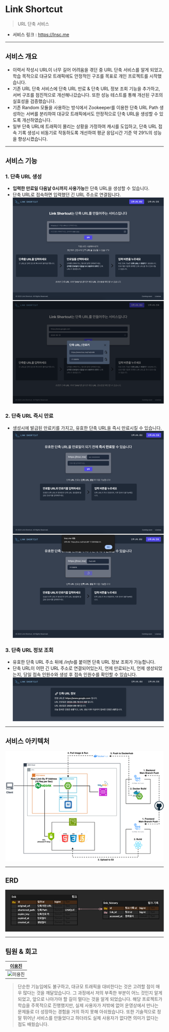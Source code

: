 # Link Shortcut

> URL 단축 서비스

- 서비스 링크 : https://lnsc.me

---

## 서비스 개요

- 이력서 작성시 URL이 너무 길어 어려움을 겪던 중 URL 단축 서비스를 알게 되었고, 학습 목적으로 대규모 트래픽에도 안정적인 구조를 목표로 개인 프로젝트를 시작했습니다.
- 기존 URL 단축 서비스에 단축 URL 만료 & 단축 URL 정보 조회 기능을 추가하고, 서버 구조를 점진적으로 개선해나갔습니다. 또한 성능 테스트를 통해 개선된 구조의 실효성을 검증했습니다.
- 기존 Random 모듈을 사용하는 방식에서 Zookeeper를 이용한 단축 URL Path 생성하는 서버를 분리하여 대규모 트래픽에서도 안정적으로 단축 URL을 생성할 수 있도록 개선하였습니다.
- 일부 단축 URL에 트래픽이 몰리는 상황을 가정하여 캐시를 도입하고, 단축 URL 접속 기록 생성시 비동기로 작동하도록 개선하여 평균 응답시간 기준 약 29%의 성능을 향상시켰습니다.

---

## 서비스 기능

### 1. 단축 URL 생성

- **입력한 만료일 다음날 0시까지 사용가능**한 단축 URL을 생성할 수 있습니다.
- 단축 URL로 접속하면 입력했던 긴 URL 주소로 연결됩니다.
  ![단축 URL 생성1](../assets/create1.png)
  ![단축 URL 생성2](../assets/create2.png)

### 2. 단축 URL 즉시 만료

- 생성시에 발급된 만료키를 가지고, 유효한 단축 URL을 즉시 만료시킬 수 있습니다.
  ![단축 URL 만료1](../assets/expire1.png)
  ![단축 URL 만료2](../assets/expire2.png)

### 3. 단축 URL 정보 조회

- 유효한 단축 URL 주소 뒤에 */info*를 붙이면 단축 URL 정보 조회가 가능합니다.
- 단축 URL이 어떤 긴 URL 주소로 연결되어있는지, 언제 만료되는지, 언제 생성되었는지, 당일 접속 인원수와 생성 후 접속 인원수를 확인할 수 있습니다.
  ![단축 URL 정보 조회](../assets/info.png)

---

## 서비스 아키텍처

![서비스 아키텍처](../assets/architecture.png)

---

## ERD

![ERD](../assets/erd.png)

---

## 팀원 & 회고

| [이용진](https://github.com/yjlee0235)      |
| ------------------------------------------- |
| <img src="https://github.com/yjlee0235.png" alt="이용진" width="100" height="100"> |

> 단순한 기능임에도 불구하고, 대규모 트래픽을 대비한다는 것은 고려할 점이 매우 많다는 것을 깨달았습니다. 그 과정에서 저의 부족한 부분이 어느 것인지 알게 되었고, 앞으로 나아가야 할 길이 멀다는 것을 알게 되었습니다.
> 해당 프로젝트가 학습을 주목적으로 진행했지만, 실제 사용자가 저밖에 없어 운영상에서 만나는 문제들로 더 성장하는 경험을 거의 하지 못해 아쉬웠습니다. 또한 기술적으로 정말 뛰어난 서비스를 만들었다고 하더라도 실제 사용자가 없다면 의미가 없다는 점도 배웠습니다.
